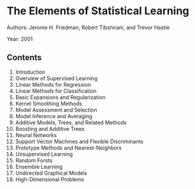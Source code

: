 # The Elements of Statistical Learning

Authors: Jerome H. Friedman, Robert Tibshirani, and Trevor Hastie

Year: 2001

## Contents

1. Introduction
2. Overview of Supervised Learning
3. Linear Methods for Regression
4. Linear Methods for Classification
5. Basic Expansions and Regularization
6. Kernel Smoothing Methods
7. Model Assessment and Selection
8. Model Inference and Averaging
9. Additive Models, Trees, and Related Methods
10. Boosting and Additive Trees
11. Neural Networks
12. Support Vector Machines and Flexible Discriminants
13. Prototype Methods and Nearest-Neighbors
14. Unsupervised Learning
15. Random Forsts
16. Ensemble Learning
17. Undirected Graphical Models
18. High-Dimensional Problems

